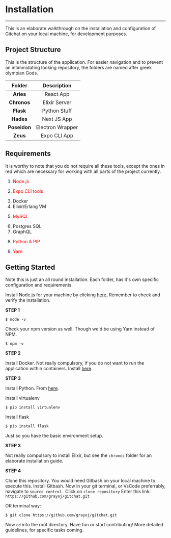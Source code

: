 # Installation

---

This is an elaborate walkthrough on the installation and configuration of Gitchat on your local machine, for development purposes.

## Project Structure

This is the structure of the application. For easier navigation and to prevent an intimmidating looking repository, the folders are named after greek olympian Gods.

|   Folder    |   Description    |
| :---------: | :--------------: |
|  <b>Aries   |    React App     |
| <b>Chronos  |  Elixir Server   |
|  <b>Flask   |   Python Stuff   |
|  <b>Hades   |   Next JS App    |
| <b>Poseidon | Electron Wrapper |
|   <b>Zeus   |   Expo CLI App   |

## Requirements

It is worthy to note that you do not require all these tools, except the ones in red which are necessary for working with all parts of the project currently.

1. <p style="color: red">Node.js</p>
2. <p style="color: red">Expo CLI tools</p>
3. Docker
4. Elixir/Erlang VM
5. <p style="color: red">MySQL</p>
6. Postgres SQL
7. GraphQL
8. <p style="color: red">Python & PIP</p>
9. <p style="color: red">Yarn</p>

## Getting Started

Note this is just an all round installation. Each folder, has it's own specific configuration and requirements.

Install Node.js for your machine by clicking <a href="http://nodejs.org">here.</a> Remember to check and verify the installation.

<strong>STEP 1</strong>
```shell
$ node -v
```
Check your npm version as well. Though we'd be using Yarn instead of NPM.

```shell
$ npm -v
```
<strong>STEP 2</strong>

Install Docker. Not really compulsory, if you do not want to run the application within containers.
Install <a href="http://docker.org">here</a>.

<strong>STEP 3</strong>

Install Python. From <a href="http://python.org">here</a>. 

Install virtualenv

```shell
$ pip install virtualenv
```
Install flask

```shell
$ pip install flask
```

Just so you have the basic environment setup. 

<strong>STEP 3</strong>

Not really compulsory to install Elixir, but see the ```chronos``` folder for an elaborate installation guide.

<strong>STEP 4</strong>

Clone this repository. You would need Gitbash on your local machine to execute this. Install Gitbash.
Now in your git terminal, or VsCode preferrably, navigate to ```source control.```
Click on ``clone repository``
Enter this link: `https://github.com/grayoj/gitchat.git`

OR terminal way: 

```git
$ git clone https://github.com/grayoj/gitchat.git
```

Now ``cd`` into the root directory. Have fun or start contributing!
More detailed guidelines, for specific tasks coming.